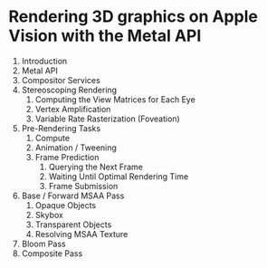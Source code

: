 # Rendering 3D graphics on Apple Vision with the Metal API

1. Introduction
2. Metal API
3. Compositor Services
4. Stereoscoping Rendering
   1. Computing the View Matrices for Each Eye
   2. Vertex Amplification
   3. Variable Rate Rasterization (Foveation)
5. Pre-Rendering Tasks
   1. Compute
   2. Animation / Tweening
   3. Frame Prediction
      1. Querying the Next Frame
      2. Waiting Until Optimal Rendering Time
      3. Frame Submission
6. Base / Forward MSAA Pass
   1. Opaque Objects
   2. Skybox
   3. Transparent Objects
   4. Resolving MSAA Texture
7. Bloom Pass
8. Composite Pass
